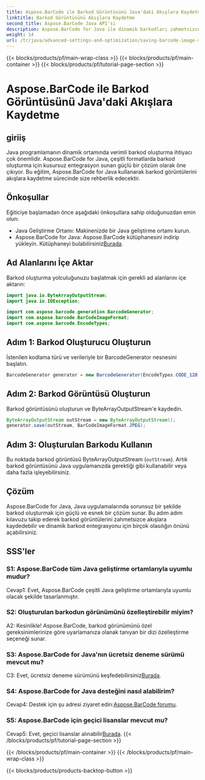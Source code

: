```yaml
---
title: Aspose.BarCode ile Barkod Görüntüsünü Java'daki Akışlara Kaydetme
linktitle: Barkod Görüntüsünü Akışlara Kaydetme
second_title: Aspose.BarCode Java API'si
description: Aspose.BarCode for Java ile dinamik barkodları zahmetsizce oluşturun. Barkod görüntülerini akışlara kaydetmek için adım adım kılavuzumuzu izleyin.
weight: 14
url: /tr/java/advanced-settings-and-optimization/saving-barcode-image-streams/
---
```


{{< blocks/products/pf/main-wrap-class >}}
{{< blocks/products/pf/main-container >}}
{{< blocks/products/pf/tutorial-page-section >}}

# Aspose.BarCode ile Barkod Görüntüsünü Java'daki Akışlara Kaydetme

## giriiş

Java programlamanın dinamik ortamında verimli barkod oluşturma ihtiyacı çok önemlidir. Aspose.BarCode for Java, çeşitli formatlarda barkod oluşturma için kusursuz entegrasyon sunan güçlü bir çözüm olarak öne çıkıyor. Bu eğitim, Aspose.BarCode for Java kullanarak barkod görüntülerini akışlara kaydetme sürecinde size rehberlik edecektir.

## Önkoşullar

Eğiticiye başlamadan önce aşağıdaki önkoşullara sahip olduğunuzdan emin olun:

- Java Geliştirme Ortamı: Makinenizde bir Java geliştirme ortamı kurun.
- Aspose.BarCode for Java: Aspose.BarCode kütüphanesini indirip yükleyin. Kütüphaneyi bulabilirsiniz[Burada](https://releases.aspose.com/barcode/java/).

## Ad Alanlarını İçe Aktar

Barkod oluşturma yolculuğunuzu başlatmak için gerekli ad alanlarını içe aktarın:

```java
import java.io.ByteArrayOutputStream;
import java.io.IOException;

import com.aspose.barcode.generation.BarcodeGenerator;
import com.aspose.barcode.BarCodeImageFormat;
import com.aspose.barcode.EncodeTypes;
```

## Adım 1: Barkod Oluşturucu Oluşturun

İstenilen kodlama türü ve verileriyle bir BarcodeGenerator nesnesini başlatın.

```java
BarcodeGenerator generator = new BarcodeGenerator(EncodeTypes.CODE_128, "123456");
```

## Adım 2: Barkod Görüntüsü Oluşturun

Barkod görüntüsünü oluşturun ve ByteArrayOutputStream'e kaydedin.

```java
ByteArrayOutputStream outStream = new ByteArrayOutputStream();
generator.save(outStream, BarCodeImageFormat.JPEG);
```

## Adım 3: Oluşturulan Barkodu Kullanın

Bu noktada barkod görüntüsü ByteArrayOutputStream (`outStream`). Artık barkod görüntüsünü Java uygulamanızda gerektiği gibi kullanabilir veya daha fazla işleyebilirsiniz.

## Çözüm

Aspose.BarCode for Java, Java uygulamalarında sorunsuz bir şekilde barkod oluşturmak için güçlü ve esnek bir çözüm sunar. Bu adım adım kılavuzu takip ederek barkod görüntülerini zahmetsizce akışlara kaydedebilir ve dinamik barkod entegrasyonu için birçok olasılığın önünü açabilirsiniz.

## SSS'ler

### S1: Aspose.BarCode tüm Java geliştirme ortamlarıyla uyumlu mudur?

Cevap1: Evet, Aspose.BarCode çeşitli Java geliştirme ortamlarıyla uyumlu olacak şekilde tasarlanmıştır.

### S2: Oluşturulan barkodun görünümünü özelleştirebilir miyim?

A2: Kesinlikle! Aspose.BarCode, barkod görünümünü özel gereksinimlerinize göre uyarlamanıza olanak tanıyan bir dizi özelleştirme seçeneği sunar.

### S3: Aspose.BarCode for Java'nın ücretsiz deneme sürümü mevcut mu?

 C3: Evet, ücretsiz deneme sürümünü keşfedebilirsiniz[Burada](https://releases.aspose.com/).

### S4: Aspose.BarCode for Java desteğini nasıl alabilirim?

 Cevap4: Destek için şu adresi ziyaret edin:[Aspose.BarCode forumu](https://forum.aspose.com/c/barcode/13).

### S5: Aspose.BarCode için geçici lisanslar mevcut mu?

 Cevap5: Evet, geçici lisanslar alınabilir[Burada](https://purchase.aspose.com/temporary-license/).
{{< /blocks/products/pf/tutorial-page-section >}}

{{< /blocks/products/pf/main-container >}}
{{< /blocks/products/pf/main-wrap-class >}}

{{< blocks/products/products-backtop-button >}}
